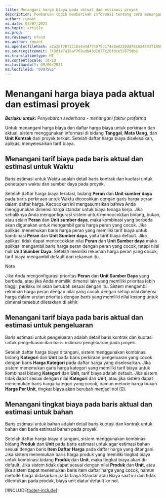 ```yaml
---
title: Menangani harga biaya pada aktual dan estimasi proyek
description: Pembaruan topik memberikan informasi tentang cara menangani harga biaya pada estimasi proyek dan aktual.
author: rumant
ms.date: 04/07/2021
ms.topic: article
ms.prod: ''
ms.reviewer: kfend
ms.author: rumant
ms.openlocfilehash: a2a2df7672118a4a4d7748795174e8e8238dd7618a48437185879e06a253a381
ms.sourcegitcommit: 7f8d1e7a16af769adb43d1877c28fdce53975db8
ms.translationtype: HT
ms.contentlocale: id-ID
ms.lasthandoff: 08/06/2021
ms.locfileid: "6997565"
---
```

# <a name="resolve-cost-prices-on-project-estimates-and-actuals"></a>Menangani harga biaya pada aktual dan estimasi proyek 

_**Berlaku untuk:** Penyebaran sederhana - menangani faktur proforma_

Untuk menangani harga biaya dan daftar harga biaya untuk perkiraan dan aktual, sistem menggunakan informasi di bidang **Tanggal**, **Mata Uang**, dan **Unit Kontrak** dari proyek terkait. Setelah daftar harga biaya diselesaikan, aplikasi menyelesaikan tarif biaya.

## <a name="resolving-cost-rates-on-actual-and-estimate-lines-for-time"></a>Menangani tarif biaya pada baris aktual dan estimasi untuk Waktu

Baris estimasi untuk Waktu adalah detail baris kontrak dan kuotasi untuk penetapan waktu dan sumber daya pada proyek.

Setelah daftar harga biaya teratasi, bidang **Peran** dan **Unit sumber daya** pada baris perkiraan untuk Waktu dicocokkan dengan garis harga peran dalam daftar harga. Kecocokan ini mengasumsikan bahwa Anda menggunakan dimensi harga standar untuk biaya tenaga kerja. Jika sebaliknya Anda mengonfigurasi sistem untuk mencocokkan bidang, bukan, atau selain **Peran** dan **Unit sumber daya**, maka kombinasi yang berbeda akan digunakan untuk mengambil garis harga peran yang cocok. Jika aplikasi menemukan baris harga peran yang memiliki tarif biaya untuk kombinasi **Peran** dan **Unit Sumber daya**, yaitu tarif biaya default. Jika aplikasi tidak dapat mencocokkan nilai **Peran** dan **Unit Sumber daya** maka aplikasi mengambil baris harga peran dengan peran yang cocok, tetapi nilai null **Unit Sumber Daya**. Setelah memiliki rekaman harga peran yang cocok, tarif biaya mengambil default dari rekaman itu. 

> [!NOTE]
> Jika Anda mengonfigurasi prioritas **Peran** dan **Unit Sumber Daya** yang berbeda, atau jika Anda memiliki dimensi lain yang memiliki prioritas lebih tinggi, perilaku ini akan berubah sesuai dengan itu. Sistem mengambil rekaman harga peran dengan nilai yang cocok dengan setiap nilai dimensi harga dalam urutan prioritas dengan baris yang memiliki nilai kosong untuk dimensi tersebut diletakkan di akhir.

## <a name="resolving-cost-rates-on-actual-and-estimate-lines-for-expense"></a>Menangani tarif biaya pada baris aktual dan estimasi untuk pengeluaran

Baris estimasi untuk pengeluaran adalah detail baris kontrak dan kuotasi untuk pengeluaran dan baris estimasi pengeluaran pada proyek.

Setelah daftar harga biaya ditangani, sistem menggunakan kombinasi bidang **Kategori** dan **Unit** pada baris perkiraan pengeluaran yang cocok dengan baris **Harga Kategori** pada daftar harga yang diselesaikan. Jika sistem menemukan garis harga kategori yang memiliki tarif biaya untuk kombinasi bidang **Kategori** dan **Unit**, tarif biaya adalah default. Jika sistem tidak dapat sesuai dengan nilai **Kategori** dan **Unit**, atau jika sistem dapat menemukan baris harga kategori yang cocok, namun metode harga bukan **Harga Per Unit**, tingkat biaya akan berubah menjadi nol (0).

## <a name="resolving-cost-rates-on-actual-and-estimate-lines-for-material"></a>Menangani tingkat biaya pada baris aktual dan estimasi untuk bahan

Baris estimasi untuk bahan adalah detail baris kuotasi dan kontrak untuk bahan dan baris estimasi bahan pada proyek.

Setelah daftar harga biaya ditangani, sistem menggunakan kombinasi bidang **Produk** dan **Unit** pada baris estimasi untuk agar estimasi bahan sesuai dengan baris **Item Daftar Harga** pada daftar harga yang ditangani. Jika sistem menemukan baris harga produk yang memiliki tingkat biaya untuk kombinasi bidang **Produk** dan **Unit**, maka tingkat biaya akan di-default. Jika sistem tidak dapat sesuai dengan nilai **Produk** dan **Unit**, atau jika sistem dapat menemukan baris item daftar harga yang cocok, namun metode harga didasarkan pada biaya Standar atau Biaya saat ini dan tidak ditentukan pada produk, biaya unit diatur default ke nol.


[!INCLUDE[footer-include](../../includes/footer-banner.md)]
